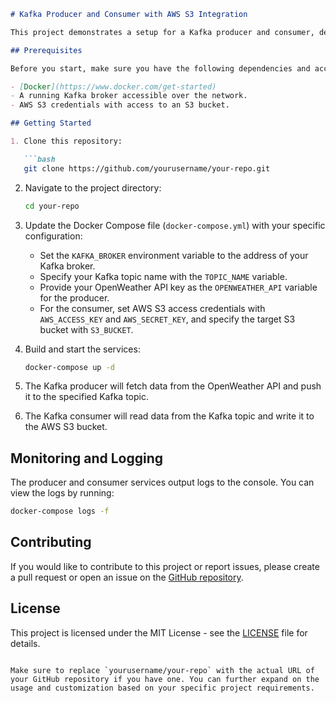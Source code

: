 ```markdown
# Kafka Producer and Consumer with AWS S3 Integration

This project demonstrates a setup for a Kafka producer and consumer, designed to fetch data from an external API and store it in AWS S3.

## Prerequisites

Before you start, make sure you have the following dependencies and access credentials:

- [Docker](https://www.docker.com/get-started)
- A running Kafka broker accessible over the network.
- AWS S3 credentials with access to an S3 bucket.

## Getting Started

1. Clone this repository:

   ```bash
   git clone https://github.com/yourusername/your-repo.git
   ```

2. Navigate to the project directory:

   ```bash
   cd your-repo
   ```

3. Update the Docker Compose file (`docker-compose.yml`) with your specific configuration:

   - Set the `KAFKA_BROKER` environment variable to the address of your Kafka broker.
   - Specify your Kafka topic name with the `TOPIC_NAME` variable.
   - Provide your OpenWeather API key as the `OPENWEATHER_API` variable for the producer.
   - For the consumer, set AWS S3 access credentials with `AWS_ACCESS_KEY` and `AWS_SECRET_KEY`, and specify the target S3 bucket with `S3_BUCKET`.

4. Build and start the services:

   ```bash
   docker-compose up -d
   ```

5. The Kafka producer will fetch data from the OpenWeather API and push it to the specified Kafka topic.

6. The Kafka consumer will read data from the Kafka topic and write it to the AWS S3 bucket.

## Monitoring and Logging

The producer and consumer services output logs to the console. You can view the logs by running:

```bash
docker-compose logs -f
```

## Contributing

If you would like to contribute to this project or report issues, please create a pull request or open an issue on the [GitHub repository](https://github.com/yourusername/your-repo).

## License

This project is licensed under the MIT License - see the [LICENSE](LICENSE) file for details.

```

Make sure to replace `yourusername/your-repo` with the actual URL of your GitHub repository if you have one. You can further expand on the usage and customization based on your specific project requirements.
